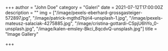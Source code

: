 +++
author = "John Doe"
category = "Galeri"
date = 2021-07-12T17:00:00Z
description = ""
img = ["/image/pexels-eberhard-grossgasteiger-572897.jpg", "/image/patrick-mgthd7bjri4-unsplash-1.jpg", "/image/pexels-mateusz-salaciak-4275885.jpg", "/image/cristina-gottardi-CSpjU6hYo_0-unsplash.jpg", "/image/kalen-emsley-Bkci_8qcdvQ-unsplash.jpg"]
title = "Image Gallery"

+++
